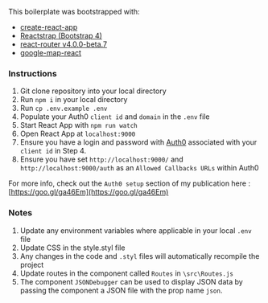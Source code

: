 This boilerplate was bootstrapped with:   
* [create-react-app](https://github.com/facebookincubator/create-react-app) 
* [Reactstrap (Bootstrap 4)](https://github.com/reactstrap/reactstrap)  
* [react-router v4.0.0-beta.7](https://github.com/ReactTraining/react-router/releases)
* [google-map-react](https://github.com/istarkov/google-map-react)

### Instructions
1. Git clone repository into your local directory
2. Run ```npm i``` in your local directory
3. Run ```cp .env.example .env```
4. Populate your Auth0 `client id` and `domain` in the `.env` file  
5. Start React App with ```npm run watch```   
6. Open React App at ```localhost:9000```    
7. Ensure you have a login and password with [Auth0](https://www.auth0.com) associated with your `client id` in Step 4.
8. Ensure you have set `http://localhost:9000/` and `http://localhost:9000/auth` as an `Allowed Callbacks URLs` within Auth0  

For more info, check out the `Auth0 setup` section of my publication here : [https://goo.gl/ga46Em](https://goo.gl/ga46Em)

### Notes
1. Update any environment variables where applicable in your local ```.env``` file
2. Update CSS in the style.styl file
3. Any changes in the code and ```.styl``` files will automatically recompile the project
4. Update routes in the component called ```Routes``` in ```\src\Routes.js```
5. The component ```JSONDebugger``` can be used to display JSON data by passing the component a JSON file with the prop name ```json```.